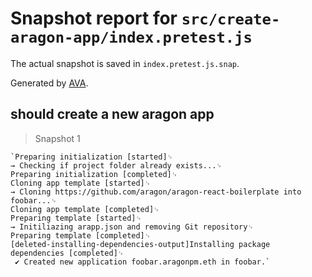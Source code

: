 # Snapshot report for `src/create-aragon-app/index.pretest.js`

The actual snapshot is saved in `index.pretest.js.snap`.

Generated by [AVA](https://ava.li).

## should create a new aragon app

> Snapshot 1

    `Preparing initialization [started]␊
    → Checking if project folder already exists...␊
    Preparing initialization [completed]␊
    Cloning app template [started]␊
    → Cloning https://github.com/aragon/aragon-react-boilerplate into foobar...␊
    Cloning app template [completed]␊
    Preparing template [started]␊
    → Initiliazing arapp.json and removing Git repository␊
    Preparing template [completed]␊
    [deleted-installing-dependencies-output]Installing package dependencies [completed]␊
     ✔ Created new application foobar.aragonpm.eth in foobar.`
